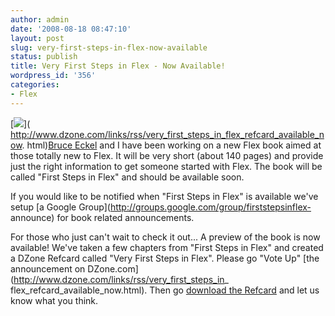 ```yaml
---
author: admin
date: '2008-08-18 08:47:10'
layout: post
slug: very-first-steps-in-flex-now-available
status: publish
title: Very First Steps in Flex - Now Available!
wordpress_id: '356'
categories:
- Flex
---
```


[![](http://www.jamesward.com/wordpress/wp-content/uploads/2008/08/4518.png)](
http://www.dzone.com/links/rss/very_first_steps_in_flex_refcard_available_now.
html)[Bruce Eckel](http://www.mindviewinc.com/Index.php) and I have been
working on a new Flex book aimed at those totally new to Flex. It will be very
short (about 140 pages) and provide just the right information to get someone
started with Flex. The book will be called "First Steps in Flex" and should be
available soon.

If you would like to be notified when "First Steps in Flex" is available we've
setup [a Google Group](http://groups.google.com/group/firststepsinflex-
announce) for book related announcements.

For those who just can't wait to check it out... A preview of the book is now
available! We've taken a few chapters from "First Steps in Flex" and created a
DZone Refcard called "Very First Steps in Flex". Please go "Vote Up" [the
announcement on DZone.com](http://www.dzone.com/links/rss/very_first_steps_in_
flex_refcard_available_now.html). Then go [download the
Refcard](http://refcardz.dzone.com/refcardz/very-first-steps-flex) and let us
know what you think.

